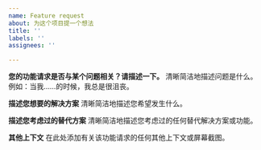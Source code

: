 ```yaml
---
name: Feature request
about: 为这个项目提一个想法
title: ''
labels: ''
assignees: ''

---
```


**您的功能请求是否与某个问题相关？请描述一下。**
清晰简洁地描述问题是什么。例如：当我……的时候，我总是很沮丧。

**描述您想要的解决方案**
清晰简洁地描述您希望发生什么。

**描述您考虑过的替代方案**
清晰简洁地描述您考虑过的任何替代解决方案或功能。

**其他上下文**
在此处添加有关该功能请求的任何其他上下文或屏幕截图。
